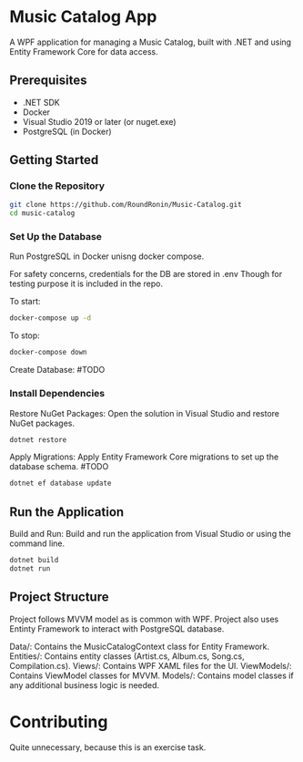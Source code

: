 # Music Catalog App

A WPF application for managing a Music Catalog, built with .NET and using Entity Framework Core for data access.

## Prerequisites

- .NET SDK
- Docker
- Visual Studio 2019 or later (or nuget.exe)
- PostgreSQL (in Docker)

## Getting Started

### Clone the Repository

```sh
git clone https://github.com/RoundRonin/Music-Catalog.git
cd music-catalog
```

### Set Up the Database
Run PostgreSQL in Docker unisng docker compose.

For safety concerns, credentials for the DB are stored in .env
Though for testing purpose it is included in the repo.

To start:
```sh
docker-compose up -d
```

To stop:
```sh
docker-compose down
```

Create Database: #TODO

### Install Dependencies
Restore NuGet Packages: Open the solution in Visual Studio and restore NuGet packages.

``` sh
dotnet restore
```

Apply Migrations: Apply Entity Framework Core migrations to set up the database schema. #TODO
```sh
dotnet ef database update
```

## Run the Application
Build and Run: Build and run the application from Visual Studio or using the command line.

``` sh
dotnet build
dotnet run
```

## Project Structure

Project follows MVVM model as is common with WPF. Project also uses Entinty Framework to interact with PostgreSQL database.

Data/: Contains the MusicCatalogContext class for Entity Framework.
Entities/: Contains entity classes (Artist.cs, Album.cs, Song.cs, Compilation.cs).
Views/: Contains WPF XAML files for the UI.
ViewModels/: Contains ViewModel classes for MVVM.
Models/: Contains model classes if any additional business logic is needed.

# Contributing

Quite unnecessary, because this is an exercise task.
